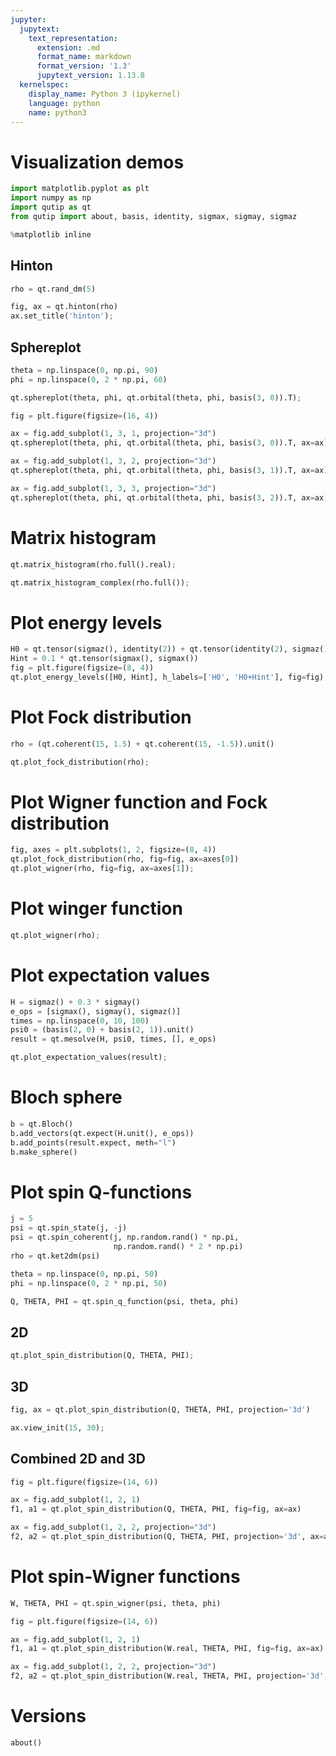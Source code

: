 ```yaml
---
jupyter:
  jupytext:
    text_representation:
      extension: .md
      format_name: markdown
      format_version: '1.3'
      jupytext_version: 1.13.8
  kernelspec:
    display_name: Python 3 (ipykernel)
    language: python
    name: python3
---
```


# Visualization demos

```python
import matplotlib.pyplot as plt
import numpy as np
import qutip as qt
from qutip import about, basis, identity, sigmax, sigmay, sigmaz

%matplotlib inline
```

## Hinton

```python
rho = qt.rand_dm(5)
```

```python
fig, ax = qt.hinton(rho)
ax.set_title('hinton');
```

## Sphereplot

```python
theta = np.linspace(0, np.pi, 90)
phi = np.linspace(0, 2 * np.pi, 60)
```

```python
qt.sphereplot(theta, phi, qt.orbital(theta, phi, basis(3, 0)).T);
```

```python
fig = plt.figure(figsize=(16, 4))

ax = fig.add_subplot(1, 3, 1, projection="3d")
qt.sphereplot(theta, phi, qt.orbital(theta, phi, basis(3, 0)).T, ax=ax)

ax = fig.add_subplot(1, 3, 2, projection="3d")
qt.sphereplot(theta, phi, qt.orbital(theta, phi, basis(3, 1)).T, ax=ax)

ax = fig.add_subplot(1, 3, 3, projection="3d")
qt.sphereplot(theta, phi, qt.orbital(theta, phi, basis(3, 2)).T, ax=ax);
```

# Matrix histogram

```python
qt.matrix_histogram(rho.full().real);
```

```python
qt.matrix_histogram_complex(rho.full());
```

# Plot energy levels

```python
H0 = qt.tensor(sigmaz(), identity(2)) + qt.tensor(identity(2), sigmaz())
Hint = 0.1 * qt.tensor(sigmax(), sigmax())
fig = plt.figure(figsize=(8, 4))
qt.plot_energy_levels([H0, Hint], h_labels=['H0', 'H0+Hint'], fig=fig);
```

# Plot Fock distribution

```python
rho = (qt.coherent(15, 1.5) + qt.coherent(15, -1.5)).unit()
```

```python
qt.plot_fock_distribution(rho);
```

# Plot Wigner function and Fock distribution

```python
fig, axes = plt.subplots(1, 2, figsize=(8, 4))
qt.plot_fock_distribution(rho, fig=fig, ax=axes[0])
qt.plot_wigner(rho, fig=fig, ax=axes[1]);
```

# Plot winger function

```python
qt.plot_wigner(rho);
```

# Plot expectation values

```python
H = sigmaz() + 0.3 * sigmay()
e_ops = [sigmax(), sigmay(), sigmaz()]
times = np.linspace(0, 10, 100)
psi0 = (basis(2, 0) + basis(2, 1)).unit()
result = qt.mesolve(H, psi0, times, [], e_ops)
```

```python
qt.plot_expectation_values(result);
```

# Bloch sphere

```python
b = qt.Bloch()
b.add_vectors(qt.expect(H.unit(), e_ops))
b.add_points(result.expect, meth="l")
b.make_sphere()
```

# Plot spin Q-functions

```python
j = 5
psi = qt.spin_state(j, -j)
psi = qt.spin_coherent(j, np.random.rand() * np.pi,
                       np.random.rand() * 2 * np.pi)
rho = qt.ket2dm(psi)
```

```python
theta = np.linspace(0, np.pi, 50)
phi = np.linspace(0, 2 * np.pi, 50)
```

```python
Q, THETA, PHI = qt.spin_q_function(psi, theta, phi)
```

## 2D

```python
qt.plot_spin_distribution(Q, THETA, PHI);
```

## 3D

```python
fig, ax = qt.plot_spin_distribution(Q, THETA, PHI, projection='3d')

ax.view_init(15, 30);
```

## Combined 2D and 3D

```python
fig = plt.figure(figsize=(14, 6))

ax = fig.add_subplot(1, 2, 1)
f1, a1 = qt.plot_spin_distribution(Q, THETA, PHI, fig=fig, ax=ax)

ax = fig.add_subplot(1, 2, 2, projection="3d")
f2, a2 = qt.plot_spin_distribution(Q, THETA, PHI, projection='3d', ax=ax);
```

# Plot spin-Wigner functions

```python
W, THETA, PHI = qt.spin_wigner(psi, theta, phi)
```

```python
fig = plt.figure(figsize=(14, 6))

ax = fig.add_subplot(1, 2, 1)
f1, a1 = qt.plot_spin_distribution(W.real, THETA, PHI, fig=fig, ax=ax)

ax = fig.add_subplot(1, 2, 2, projection="3d")
f2, a2 = qt.plot_spin_distribution(W.real, THETA, PHI, projection='3d', ax=ax);
```

# Versions

```python
about()
```
